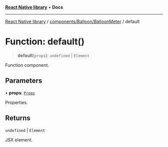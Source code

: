[**React Native library**](../../../../index.md) • **Docs**

***

[React Native library](../../../../modules.md) / [components/Balloon/BalloonMeter](../index.md) / default

# Function: default()

> **default**(`props`): `undefined` \| `Element`

Function component.

## Parameters

• **props**: [`Props`](../interfaces/Props.md)

Properties.

## Returns

`undefined` \| `Element`

JSX element.
